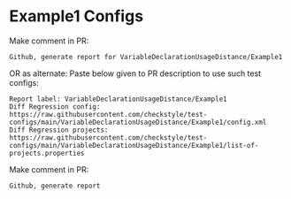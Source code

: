 # Example1 Configs
Make comment in PR:
```
Github, generate report for VariableDeclarationUsageDistance/Example1
```
OR as alternate:
Paste below given to PR description to use such test configs:
```
Report label: VariableDeclarationUsageDistance/Example1
Diff Regression config: https://raw.githubusercontent.com/checkstyle/test-configs/main/VariableDeclarationUsageDistance/Example1/config.xml
Diff Regression projects: https://raw.githubusercontent.com/checkstyle/test-configs/main/VariableDeclarationUsageDistance/Example1/list-of-projects.properties
```
Make comment in PR:
```
Github, generate report
```
